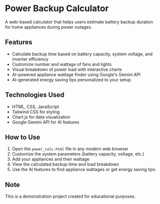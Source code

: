 # Power Backup Calculator

A web-based calculator that helps users estimate battery backup duration for home appliances during power outages.

## Features

- Calculate backup time based on battery capacity, system voltage, and inverter efficiency
- Customize number and wattage of fans and lights
- Visual breakdown of power load with interactive charts
- AI-powered appliance wattage finder using Google's Gemini API
- AI-generated energy saving tips personalized to your setup

## Technologies Used

- HTML, CSS, JavaScript
- Tailwind CSS for styling
- Chart.js for data visualization
- Google Gemini API for AI features

## How to Use

1. Open the `power_calc.html` file in any modern web browser
2. Customize the system parameters (battery capacity, voltage, etc.)
3. Add your appliances and their wattage
4. View the calculated backup time and load breakdown
5. Use the AI features to find appliance wattages or get energy saving tips

## Note

This is a demonstration project created for educational purposes.
